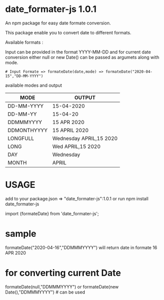 # date_formater-js 1.0.1
An npm package for easy date formate conversion.

This package enable you to convert date to different formats.

Available formats : 

Input can be provided in the format YYYY-MM-DD and for current date conversion either null or new Date() can be passed as argumets along with mode.

    
    # Input Formate => formateDate(date,mode) => formateDate("2020-04-15","DD-MM-YYYY")
available modes and output

|MODE         |   OUTPUT                  |
|-------------|---------------------------|
|DD-MM-YYYY   |   15-04-2020              |
|DD-MM-YY     |   15-04-20                |
|DDMMMYYYY    |   15 APR 2020             |
|DDMONTHYYYY  |   15 APRIL 2020           |
|LONGFULL     |   Wednesday APRIL,15 2020 |
|LONG         |   Wed APRIL,15 2020       |
|DAY          |   Wednesday               |
|MONTH        |   APRIL                   |

  # USAGE
  add to your package.json => "date_formater-js":1.0.1  or run npm install date_formater-js
  
  import {formateDate} from 'date_formater-js';
  
  # sample
  formateDate("2020-04-16","DDMMMYYYY")  will return date in formate 16 APR 2020
  
  # for converting current Date 
  formateDate(null,"DDMMMYYYY") or formateDate(new Date(),"DDMMMYYYY")  # can be used
